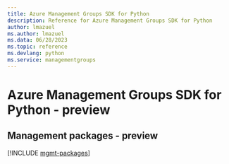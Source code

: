 ```yaml
---
title: Azure Management Groups SDK for Python
description: Reference for Azure Management Groups SDK for Python
author: lmazuel
ms.author: lmazuel
ms.data: 06/28/2023
ms.topic: reference
ms.devlang: python
ms.service: managementgroups
---
```

# Azure Management Groups SDK for Python - preview

## Management packages - preview
[!INCLUDE [mgmt-packages](management-groups-mgmt-index.md)]